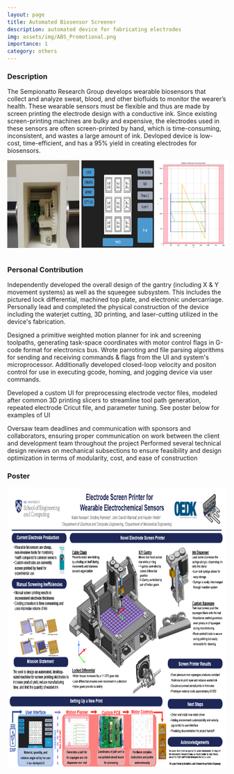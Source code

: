 ```yaml
---
layout: page
title: Automated Biosensor Screener
description: automated device for fabricating electrodes
img: assets/img/ABS_Promotional.png
importance: 1
category: others
---
```


### Description

The Sempionatto Research Group develops wearable biosensors that collect and analyze sweat, blood, and other biofluids to monitor the wearer’s health. These wearable sensors must be flexible and thus are made by screen printing the electrode design with a conductive ink. Since existing screen-printing machines are bulky and expensive, the electrodes used in these sensors are often screen-printed by hand, which is time-consuming, inconsistent, and wastes a large amount of ink. Devloped device is low-cost, time-efficient, and has a 95% yield in creating electrodes for biosensors.

<div style="display: flex; justify-content: space-between;">
    <img title="ABS Differential" alt="ABS Differential" src="/assets/img/ABS_Differential.png" style="width: 33%; margin-right: 5px;">
    <img title="ABS UI Example Dxf" alt="ABS UI Example" src="/assets/img/ABS_UI.png" style="width: 33%; margin-right: 5px;">
    <img title="ABS Motion Plan" alt="ABS Motion Plan" src="/assets/img/ABS_Motion_Plan.png" style="width: 33%; margin-right: 5px;">
</div> <br>

### Personal Contribution

Independently developed the overall design of the gantry (including X & Y movement systems) as well as the squeegee subsystem. This includes the pictured lock differential, machined top plate, and electronic undercarriage. Personally lead and completed the physical construction of the device including the waterjet cutting, 3D printing, and laser-cutting utilized in the device's fabrication. <br>

Designed a primitive weighted motion planner for ink and screening toolpaths, generating task-space coordinates with motor control flags in G-code format for electronics bus. Wrote parroting and file parsing algorithms for sending and receiving commands & flags from the UI and system's microprocessor. Additionally developed closed-loop velocity and positon control for use in executing gcode, homing, and jogging device via user commands. <br>

Developed a custom UI for preprocessing electrode vector files, modeled after common 3D printing slicers to streamline tool path generation, repeated electrode Cricut file,  and parameter tuning. See poster below for examples of UI <br>

Oversaw team deadlines and communication with sponsors and collaborators, ensuring proper communication on work between  the client and development team throughout the project
Performed several technical design reviews on mechanical subsections to ensure feasibility and design optimization in terms of modularity, cost, and ease of construction <br>

### Poster

<img title="ABS Poster" alt="Alt text" src="/assets/img/ABS_Poster.png" width="864" height = "648">

